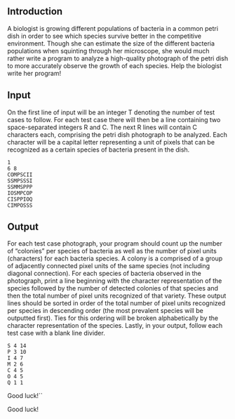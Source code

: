 ## Introduction

A biologist is growing different populations of bacteria in a common petri dish in order to see which species survive better in the competitive environment. Though she can estimate the size of the different bacteria populations when squinting through her microscope, she would much rather write a program to analyze a high-quality photograph of the petri dish to more accurately observe the growth of each species. Help the biologist write her program!

## Input
On the first line of input will be an integer T denoting the number of test cases to follow. For each test case there will then be a line containing two space-separated integers R and C. The next R lines will contain C characters each, comprising the petri dish photograph to be analyzed. Each character will be a capital letter representing a unit of pixels that can be recognized as a certain species of bacteria present in the dish.

```
1
6 8
COMPSCII
SSMPSSSI
SSMMSPPP
IOSMPCOP
CISPPIOQ
CIMPOSSS
```

## Output
For each test case photograph, your program should count up the number of “colonies” per species of bacteria as well as the number of pixel units (characters) for each bacteria species. A colony is a comprised of a group of adjacently connected pixel units of the same species (not including diagonal connection). For each species of bacteria observed in the photograph, print a line beginning with the character representation of the species followed by the number of detected colonies of that species and then the total number of pixel units recognized of that variety. These output lines should be sorted in order of the total number of pixel units recognized per species in descending order (the most prevalent species will be outputted first). Ties for this ordering will be broken alphabetically by the character representation of the species. Lastly, in your output, follow each test case with a blank line divider.

```
S 4 14
P 3 10
I 4 7
M 2 6
C 4 5
O 4 5
Q 1 1
```

Good luck!``

Good luck!